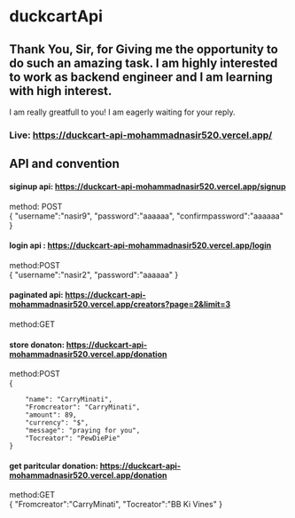 # duckcartApi
## Thank You, Sir, for Giving me the opportunity to do such an amazing task. I am highly interested to work as backend engineer and I am learning with high interest.
I am really greatfull to you!  I am eagerly waiting for your reply.
### Live: https://duckcart-api-mohammadnasir520.vercel.app/


## API and convention
#### siginup api: https://duckcart-api-mohammadnasir520.vercel.app/signup
method: POST <br>
{
   "username":"nasir9",
    "password":"aaaaaa",
    "confirmpassword":"aaaaaa"
}




#### login api : https://duckcart-api-mohammadnasir520.vercel.app/login
method:POST <br>
{
   "username":"nasir2",
    "password":"aaaaaa"
}




#### paginated api: https://duckcart-api-mohammadnasir520.vercel.app/creators?page=2&limit=3
method:GET <br>


#### store donaton: https://duckcart-api-mohammadnasir520.vercel.app/donation
method:POST <br>
 {
     
        "name": "CarryMinati",
        "Fromcreator": "CarryMinati",
        "amount": 89,
        "currency": "$",
        "message": "praying for you",
        "Tocreator": "PewDiePie"
    }
    
    
#### get paritcular donation: https://duckcart-api-mohammadnasir520.vercel.app/donation
method:GET<br>
{
    "Fromcreator":"CarryMinati",
    "Tocreator":"BB Ki Vines"
}






